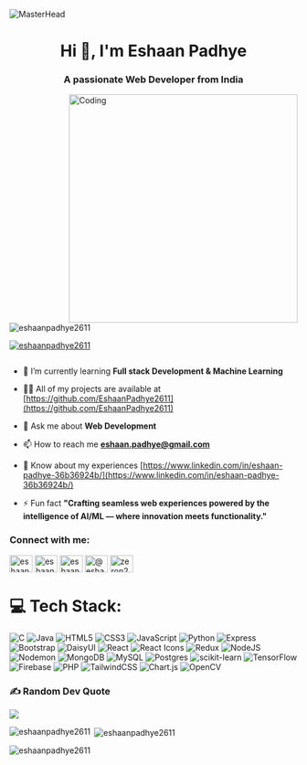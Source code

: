 ![MasterHead](https://t3.ftcdn.net/jpg/01/94/01/00/360_F_194010093_9tC5JNVsiEOlVDs2F5Y6d0paYrdWTdbT.jpg)
<h1 align="center">Hi 👋, I'm Eshaan Padhye</h1>
<h3 align="center">A passionate Web Developer from India</h3>
<img align="right" alt="Coding" width="400" src="https://i.makeagif.com/media/4-05-2022/FvBVst.gif">

<p align="left"> <img src="https://komarev.com/ghpvc/?username=eshaanpadhye2611&label=Profile%20views&color=0e75b6&style=flat" alt="eshaanpadhye2611" /> </p>
<p align="left"> <a href="https://github.com/ryo-ma/github-profile-trophy"><img src="https://github-profile-trophy.vercel.app/?username=eshaanpadhye2611" alt="eshaanpadhye2611" /></a> </p>

<p align="left"> <a href="https://twitter.com/" target="blank"><img src="https://img.shields.io/twitter/follow/?logo=twitter&style=for-the-badge" alt="" /></a> </p>

- 🌱 I’m currently learning **Full stack Development & Machine Learning**

- 👨‍💻 All of my projects are available at [https://github.com/EshaanPadhye2611](https://github.com/EshaanPadhye2611)

- 💬 Ask me about **Web Development**

- 📫 How to reach me **eshaan.padhye@gmail.com**

- 📄 Know about my experiences [https://www.linkedin.com/in/eshaan-padhye-36b36924b/](https://www.linkedin.com/in/eshaan-padhye-36b36924b/)

- ⚡ Fun fact **"Crafting seamless web experiences powered by the intelligence of AI/ML — where innovation meets functionality."**

<h3 align="left">Connect with me:</h3>
<p align="left">
<a href="https://linkedin.com/in/eshaan padhye" target="blank"><img align="center" src="https://raw.githubusercontent.com/rahuldkjain/github-profile-readme-generator/master/src/images/icons/Social/linked-in-alt.svg" alt="eshaan padhye" height="30" width="40" /></a>
<a href="https://fb.com/eshaan.padhye" target="blank"><img align="center" src="https://raw.githubusercontent.com/rahuldkjain/github-profile-readme-generator/master/src/images/icons/Social/facebook.svg" alt="eshaan.padhye" height="30" width="40" /></a>
<a href="https://instagram.com/eshaan.padhye" target="blank"><img align="center" src="https://raw.githubusercontent.com/rahuldkjain/github-profile-readme-generator/master/src/images/icons/Social/instagram.svg" alt="eshaan.padhye" height="30" width="40" /></a>
<a href="https://www.hackerrank.com/@eshaan_padhye" target="blank"><img align="center" src="https://raw.githubusercontent.com/rahuldkjain/github-profile-readme-generator/master/src/images/icons/Social/hackerrank.svg" alt="@eshaan_padhye" height="30" width="40" /></a>
<a href="https://www.leetcode.com/zeron2611" target="blank"><img align="center" src="https://raw.githubusercontent.com/rahuldkjain/github-profile-readme-generator/master/src/images/icons/Social/leet-code.svg" alt="zeron2611" height="30" width="40" /></a>
</p>

# 💻 Tech Stack:
![C](https://img.shields.io/badge/c-%2300599C.svg?style=for-the-badge&logo=c&logoColor=white) 
![Java](https://img.shields.io/badge/java-%23ED8B00.svg?style=for-the-badge&logo=openjdk&logoColor=white) 
![HTML5](https://img.shields.io/badge/html5-%23E34F26.svg?style=for-the-badge&logo=html5&logoColor=white) 
![CSS3](https://img.shields.io/badge/css3-%231572B6.svg?style=for-the-badge&logo=css3&logoColor=white) 
![JavaScript](https://img.shields.io/badge/javascript-%23323330.svg?style=for-the-badge&logo=javascript&logoColor=%23F7DF1E) 
![Python](https://img.shields.io/badge/python-%233776AB.svg?style=for-the-badge&logo=python&logoColor=white) 
![Express](https://img.shields.io/badge/express.js-%23404d59.svg?style=for-the-badge&logo=express&logoColor=%2361DAFB) 
![Bootstrap](https://img.shields.io/badge/bootstrap-%238511FA.svg?style=for-the-badge&logo=bootstrap&logoColor=white) 
![DaisyUI](https://img.shields.io/badge/daisyUI-%23FFB6C1.svg?style=for-the-badge&logo=daisyui&logoColor=white) 
![React](https://img.shields.io/badge/react-%2320232a.svg?style=for-the-badge&logo=react&logoColor=%2361DAFB) 
![React Icons](https://img.shields.io/badge/react--icons-%2361DAFB.svg?style=for-the-badge&logo=react&logoColor=white) 
![Redux](https://img.shields.io/badge/redux-%23593d88.svg?style=for-the-badge&logo=redux&logoColor=white) 
![NodeJS](https://img.shields.io/badge/node.js-6DA55F?style=for-the-badge&logo=node.js&logoColor=white) 
![Nodemon](https://img.shields.io/badge/nodemon-%23323330.svg?style=for-the-badge&logo=nodemon&logoColor=%BBDEAD) 
![MongoDB](https://img.shields.io/badge/mongodb-%234ea94b.svg?style=for-the-badge&logo=mongodb&logoColor=white) 
![MySQL](https://img.shields.io/badge/mysql-%234479A1.svg?style=for-the-badge&logo=mysql&logoColor=white) 
![Postgres](https://img.shields.io/badge/postgres-%23316192.svg?style=for-the-badge&logo=postgresql&logoColor=white) 
![scikit-learn](https://img.shields.io/badge/scikit--learn-%23F7931E.svg?style=for-the-badge&logo=scikit-learn&logoColor=white) 
![TensorFlow](https://img.shields.io/badge/TensorFlow-%23FF6F00.svg?style=for-the-badge&logo=tensorflow&logoColor=white) 
![Firebase](https://img.shields.io/badge/Firebase-%23FFCA28.svg?style=for-the-badge&logo=firebase&logoColor=white) 
![PHP](https://img.shields.io/badge/php-%23777BB4.svg?style=for-the-badge&logo=php&logoColor=white) 
![TailwindCSS](https://img.shields.io/badge/tailwindcss-%2338B2AC.svg?style=for-the-badge&logo=tailwind-css&logoColor=white) 
![Chart.js](https://img.shields.io/badge/chart.js-%23FF6384.svg?style=for-the-badge&logo=chart-dot-js&logoColor=white) 
![OpenCV](https://img.shields.io/badge/opencv-%2327338E.svg?style=for-the-badge&logo=opencv&logoColor=white)


### ✍️ Random Dev Quote
![](https://quotes-github-readme.vercel.app/api?type=horizontal&theme=radical)

<p><img align="left" src="https://github-readme-stats.vercel.app/api/top-langs?username=eshaanpadhye2611&show_icons=true&locale=en&layout=compact" alt="eshaanpadhye2611" /></p>


<p>&nbsp;<img align="center" src="https://github-readme-stats.vercel.app/api?username=eshaanpadhye2611&show_icons=true&locale=en" alt="eshaanpadhye2611" /></p>

<p><img align="center" src="https://github-readme-streak-stats.herokuapp.com/?user=eshaanpadhye2611&" alt="eshaanpadhye2611" /></p>
